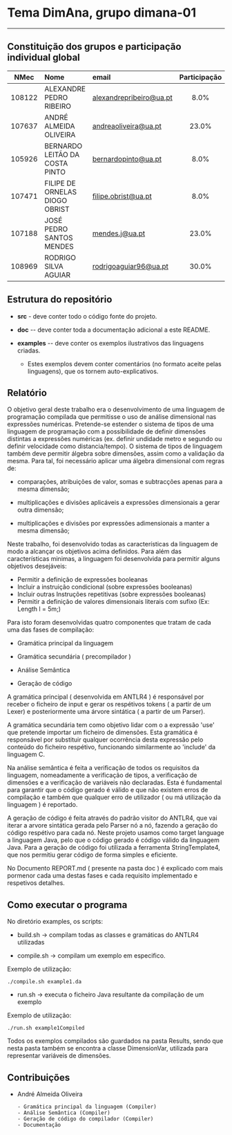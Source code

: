 # Tema **DimAna**, grupo **dimana-01**
-----

## Constituição dos grupos e participação individual global

| NMec | Nome | email | Participação |
|:---:|:---|:---|:---:|
| 108122 | ALEXANDRE PEDRO RIBEIRO | alexandrepribeiro@ua.pt | 8.0% |
| 107637 | ANDRÉ ALMEIDA OLIVEIRA | andreaoliveira@ua.pt | 23.0% |
| 105926 | BERNARDO LEITÃO DA COSTA PINTO | bernardopinto@ua.pt | 8.0% |
| 107471 | FILIPE DE ORNELAS DIOGO OBRIST | filipe.obrist@ua.pt | 8.0% |
| 107188 | JOSÉ PEDRO SANTOS MENDES | mendes.j@ua.pt | 23.0% |
| 108969 | RODRIGO SILVA AGUIAR | rodrigoaguiar96@ua.pt | 30.0% |

## Estrutura do repositório

- **src** - deve conter todo o código fonte do projeto.

- **doc** -- deve conter toda a documentação adicional a este README.

- **examples** -- deve conter os exemplos ilustrativos das linguagens criadas.

    - Estes exemplos devem conter comentários (no formato aceite pelas linguagens),
      que os tornem auto-explicativos.

## Relatório

O objetivo geral deste trabalho era o desenvolvimento
de uma linguagem de programação compilada que permitisse
o uso de análise dimensional nas expressões numéricas.
Pretende-se estender o sistema de tipos de uma linguagem de
programação com a possibilidade de definir dimensões distintas 
a expressões numéricas (ex. definir undidade metro e segundo ou 
definir velocidade como distancia/tempo). O sistema de tipos de 
linguagem também deve permitir álgebra sobre dimensões, assim como a 
validação da mesma. Para tal, foi necessário aplicar uma álgebra
dimensional com regras de:

- comparações, atribuições de valor, somas e subtracções apenas para a mesma dimensão;

- multiplicações e divisões aplicáveis a expressões dimensionais a gerar outra dimensão;

- multiplicações e divisões por expressões adimensionais a manter a mesma dimensão;

Neste trabalho, foi desenvolvido todas as características da linguagem de modo a alcançar os 
objetivos acima definidos. Para além das características minimas, a linguagem foi desenvolvida para permitir alguns
objetivos desejáveis:
- Permitir a definição de expressões booleanas
- Incluir a instruição condicional (sobre expressões booleanas)
- Incluir outras Instruções repetitivas (sobre expressões booleanas)
- Permitir a definição de valores dimensionais literais com sufixo (Ex: Length l = 5m;)

Para isto foram desenvolvidas quatro componentes que tratam de cada uma das fases de compilação:

- Gramática principal da linguagem

- Gramática secundária ( precompilador )

- Análise Semântica 

- Geração de código

A gramática principal ( desenvolvida em ANTLR4 ) é responsável por receber o ficheiro de input e gerar os respétivos tokens ( a partir de um Lexer) e posteriormente uma árvore sintática ( a partir de um Parser).

A gramática secundária tem como objetivo lidar com o a expressão 'use' que pretende importar um ficheiro de dimensões.
Esta gramática é responsável por substituir qualquer ocorrência desta expressão pelo conteúdo do ficheiro respétivo, funcionando similarmente ao 'include' da linguagem C.

Na análise semântica é feita a verificação de todos os requisitos da linguagem, nomeadamente a verificação de tipos, a verificação de dimensões e a verificação de variáveis não declaradas. Esta é fundamental para garantir que o código gerado é válido e que não existem erros de compilação e também que qualquer erro de utilizador ( ou má utilização da linguagem ) é reportado.

A geração de código é feita através do padrão visitor do ANTLR4, que vai iterar a arvore sintática gerada pelo Parser nó a nó, fazendo a geração do código respétivo para cada nó. 
Neste projeto usamos como target language a linguagem Java, pelo que o código gerado é código válido da linguagem Java.
Para a geração de código foi utilizada a ferramenta StringTemplate4, que nos permitiu gerar código de forma simples e eficiente.

No Documento REPORT.md ( presente na pasta doc ) é explicado com mais pormenor cada uma destas fases e cada requisito implementado e respetivos detalhes.


## Como executar o programa

No diretório examples, os scripts:

- build.sh -> compilam todas as classes e gramáticas do ANTLR4 utilizadas

- compile.sh -> compilam um exemplo em especifico. 

Exemplo de utilização:

``` ./compile.sh example1.da ```

- run.sh -> executa o ficheiro Java resultante da compilação de um exemplo

Exemplo de utilização:

``` ./run.sh example1Compiled ```


Todos os exemplos compilados são guardados na pasta Results, sendo que nesta pasta também se encontra a classe DimensionVar, utilizada para representar variáveis de dimensões.

## Contribuições

- André Almeida Oliveira

      - Gramática principal da linguagem (Compiler)
      - Análise Semântica (Compiler)
      - Geração de código do compilador (Compiler)
      - Documentação

